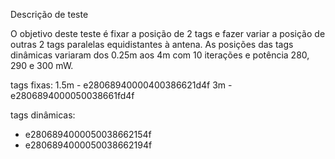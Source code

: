 Descrição de teste

O objetivo deste teste é fixar a posição de 2 tags e fazer variar a posição de outras 2 tags paralelas equidistantes à antena.
As posições das tags dinâmicas variaram dos 0.25m aos 4m com 10 iterações e potência 280, 290 e 300 mW.

tags fixas:
1.5m - e28068940000400386621d4f
3m   - e2806894000050038661fd4f

tags dinâmicas:
- e2806894000050038662154f
- e2806894000050038662194f
